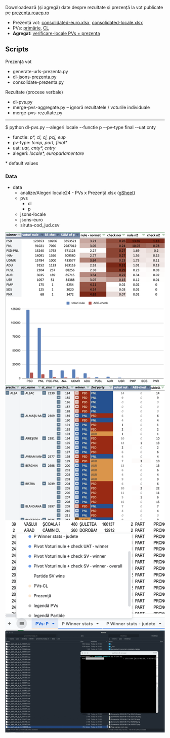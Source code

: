 Downloadează (și agregă) date despre rezultate și prezență la vot publicate pe [prezenta.roaep.ro](https://prezenta.roaep.ro/) 


- Prezență vot: [consolidated-euro.xlsx](https://docs.google.com/spreadsheets/d/1Rynf1Ns5H1-j0RVtdlvD71mYWL09_B4i/edit?usp=sharing&ouid=110866595781073302984&rtpof=true&sd=true), [consolidated-locale.xlsx](https://docs.google.com/spreadsheets/d/1Ryn5gShIYUN3hjcrSUZurkZBfEQJVHyA/edit?usp=drive_link&ouid=110866595781073302984&rtpof=true&sd=true)    
- PVs: [primărie](https://docs.google.com/spreadsheets/d/1SJQjSnJlN1IeoQ38sXAIBM2LBtrj5Wo_/edit?usp=drive_link&ouid=110866595781073302984), [CL](https://docs.google.com/spreadsheets/d/1SJwARd3E-GEqKiwMhnlfMQP3ayxH11dQ/edit?usp=drive_link&ouid=110866595781073302984) 
- **Agregat**: [verificare-locale PVs + prezenta](https://docs.google.com/spreadsheets/d/1S4K92YJPrIUTOYLAEWafUJvKp04XojPg/edit?gid=1765616260)

## Scripts

Prezență vot
- generate-urls-prezenta.py
- dl-jsons-prezenta.py
- consolidate-prezenta.py

Rezultate (procese verbale)
- dl-pvs.py
- merge-pvs-aggregate.py – ignoră rezultatele / voturile individuale
- merge-pvs-rezultate.py

----

$ python dl-pvs.py --alegeri locale --functie p --pv-type final --uat cnty  

- functie: _p*, cl, cj, pcj, eup_
- pv-type: _temp, part, final*_ 
- uat: _uat, cnty*, cntry_ 
- alegeri: _locale*, europarlamentare_ 

\* default values

### Data
- data
    - analize/Alegeri locale24 - PVs x Prezență.xlsx ([gSheet](https://docs.google.com/spreadsheets/d/1S4K92YJPrIUTOYLAEWafUJvKp04XojPg)) 
    - pvs
        - cl
        - p
    - jsons-locale
    - jsons-euro
    - siruta-cod_jud.csv

![voturi nule](assets/chart-v-nule.png)
![pivot 1](assets/pivot-p1.png)
![detaliu 1](assets/detaliu-xlsx.png)
![dl data](assets/dl-prezenta.aep.ro.gif)